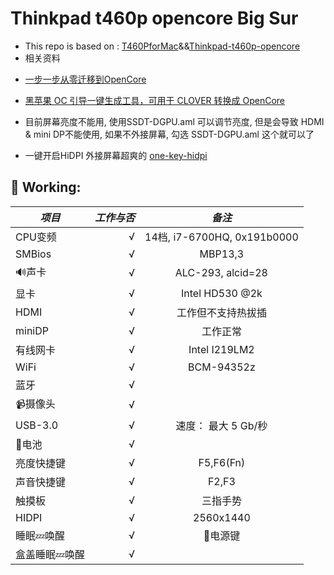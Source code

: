 # Thinkpad t460p opencore Big Sur

* This repo is based on : [T460PforMac](https://github.com/fhaoquan/T460PforMac)&&[Thinkpad-t460p-opencore](https://github.com/MAYDAY818/Thinkpad-t460p-opencore)
* 相关资料
- [一步一步从零迁移到OpenCore](https://heipg.cn/tutorial/example-of-from-clover-to-opencore.html)
- [黑苹果 OC 引导一键生成工具，可用于 CLOVER 转换成 OpenCore](https://vlambda.com/wz_5ioRxrCfszc.html)

- 目前屏幕亮度不能用,  使用SSDT-DGPU.aml 可以调节亮度, 但是会导致 HDMI & mini DP不能使用, 如果不外接屏幕, 勾选 SSDT-DGPU.aml 这个就可以了

- 一键开启HiDPI 外接屏幕超爽的 [one-key-hidpi](https://github.com/xzhih/one-key-hidpi)

## 🍺 Working:

| *项目*        | *工作与否*    |  *备注*  |
| --------   | -----:   | :----: |
| CPU变频        | √      |   14档, i7-6700HQ, 0x191b0000 |
| SMBios        | √      |   MBP13,3    |
| 🔊声卡        | √      |   ALC-293, alcid=28   |
| 显卡        | √      |   Intel HD530 @2k  |
| HDMI        | √      |  工作但不支持热拔插   |
| miniDP        | √      |  工作正常   |
| 有线网卡        | √      | Intel I219LM2      |
| WiFi        | √      |   BCM-94352z    |
| 蓝牙        | √      |       |
| 📹摄像头        | √      |       |
| USB-3.0        | √      |   速度：	最大 5 Gb/秒 |
| 🔋电池        | √      |       |
| 亮度快捷键       | √      |   F5,F6(Fn)    |
| 声音快捷键        | √      |   F2,F3    |
| 触摸板        | √      | 三指手势      |
| HIDPI        | √      |  2560x1440     |
| 睡眠💤唤醒        | √      |  🔌电源键     |
| 盒盖睡眠💤唤醒        | √      |       |
